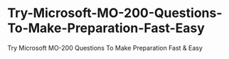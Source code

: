 # Try-Microsoft-MO-200-Questions-To-Make-Preparation-Fast-Easy
Try Microsoft MO-200 Questions To Make Preparation Fast &amp; Easy
